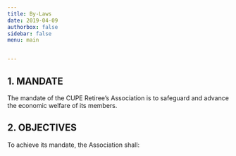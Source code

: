 ```yaml
---
title: By-Laws
date: 2019-04-09
authorbox: false
sidebar: false
menu: main


---
```



## 1. MANDATE

The mandate of the CUPE Retiree’s Association is to safeguard and advance the economic welfare of its members.

## 2. OBJECTIVES

To achieve its mandate, the Association shall:
